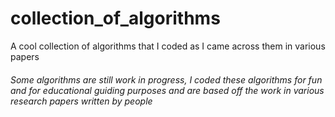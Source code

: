 # collection_of_algorithms
A cool collection of algorithms that I coded as I came across them in various papers
###### Some algorithms are still work in progress, I coded these algorithms for fun and for educational guiding purposes and are based off the work in various research papers written by people
